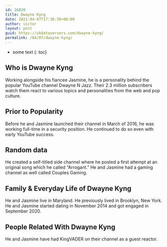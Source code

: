 ```yaml
---
id: 16020
title: Dwayne Kyng
date: 2021-04-07T17:36:38+00:00
author: victor
layout: post
guid: https://ukdataservers.com/dwayne-kyng/
permalink: /04/07/dwayne-kyng/
---
```


* some text
{: toc}


## Who is Dwayne Kyng



Working alongside his fiancee Jasmine, he is a personality behind the popular YouTube channel Dwayne N Jazz. Their 2.3 million subscribers watch them react to various topics and personalities from the web and pop culture.

                
                
                
## Prior to Popularity



Before he and Jasmine launched their channel in March of 2016, he was working full-time in a security position. He continued to do so even with early YouTube success.

                
                
                
## Random data



He created a self-titled side channel where he posted a first attempt at an original song which he called &#8220;Arrogant.&#8221; He and Jasmine had a gaming channel as well called Couples Gaming.

                
                
                
## Family & Everyday Life of Dwayne Kyng



He and Jasmine live in Maryland. He previously lived in Brooklyn, New York. He and Jasmine started dating in November 2014 and got engaged in September 2020.

                
                
                
## People Related With Dwayne Kyng



He and Jasmine have had KingVADER on their channel as a guest reactor.

                
              
            
          
          
          